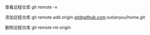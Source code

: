 查看远程仓库
git remote -v

添加远程仓库
 git remote add origin git@github.com:xutianyou/home.git

删除远程仓库
git remote rm origin